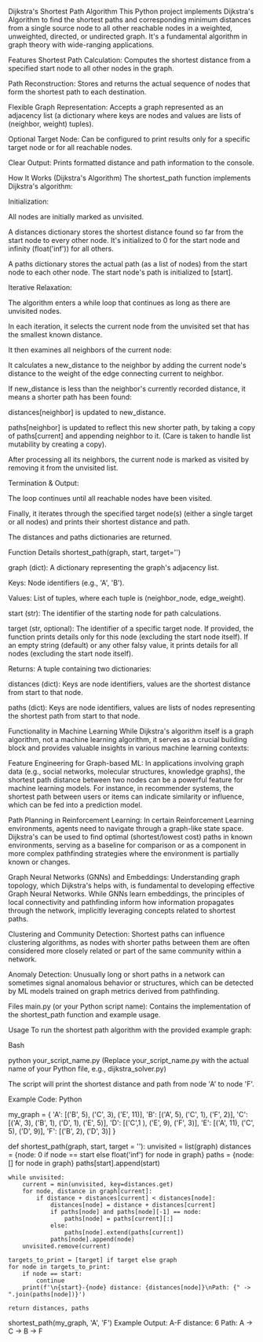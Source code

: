 Dijkstra's Shortest Path Algorithm
This Python project implements Dijkstra's Algorithm to find the shortest paths and corresponding minimum distances from a single source node to all other reachable nodes in a weighted, unweighted, directed, or undirected graph. It's a fundamental algorithm in graph theory with wide-ranging applications.

Features
Shortest Path Calculation: Computes the shortest distance from a specified start node to all other nodes in the graph.

Path Reconstruction: Stores and returns the actual sequence of nodes that form the shortest path to each destination.

Flexible Graph Representation: Accepts a graph represented as an adjacency list (a dictionary where keys are nodes and values are lists of (neighbor, weight) tuples).

Optional Target Node: Can be configured to print results only for a specific target node or for all reachable nodes.

Clear Output: Prints formatted distance and path information to the console.

How It Works (Dijkstra's Algorithm)
The shortest_path function implements Dijkstra's algorithm:

Initialization:

All nodes are initially marked as unvisited.

A distances dictionary stores the shortest distance found so far from the start node to every other node. It's initialized to 0 for the start node and infinity (float('inf')) for all others.

A paths dictionary stores the actual path (as a list of nodes) from the start node to each other node. The start node's path is initialized to [start].

Iterative Relaxation:

The algorithm enters a while loop that continues as long as there are unvisited nodes.

In each iteration, it selects the current node from the unvisited set that has the smallest known distance.

It then examines all neighbors of the current node:

It calculates a new_distance to the neighbor by adding the current node's distance to the weight of the edge connecting current to neighbor.

If new_distance is less than the neighbor's currently recorded distance, it means a shorter path has been found:

distances[neighbor] is updated to new_distance.

paths[neighbor] is updated to reflect this new shorter path, by taking a copy of paths[current] and appending neighbor to it. (Care is taken to handle list mutability by creating a copy).

After processing all its neighbors, the current node is marked as visited by removing it from the unvisited list.

Termination & Output:

The loop continues until all reachable nodes have been visited.

Finally, it iterates through the specified target node(s) (either a single target or all nodes) and prints their shortest distance and path.

The distances and paths dictionaries are returned.

Function Details
shortest_path(graph, start, target='')

graph (dict): A dictionary representing the graph's adjacency list.

Keys: Node identifiers (e.g., 'A', 'B').

Values: List of tuples, where each tuple is (neighbor_node, edge_weight).

start (str): The identifier of the starting node for path calculations.

target (str, optional): The identifier of a specific target node. If provided, the function prints details only for this node (excluding the start node itself). If an empty string (default) or any other falsy value, it prints details for all nodes (excluding the start node itself).

Returns: A tuple containing two dictionaries:

distances (dict): Keys are node identifiers, values are the shortest distance from start to that node.

paths (dict): Keys are node identifiers, values are lists of nodes representing the shortest path from start to that node.

Functionality in Machine Learning
While Dijkstra's algorithm itself is a graph algorithm, not a machine learning algorithm, it serves as a crucial building block and provides valuable insights in various machine learning contexts:

Feature Engineering for Graph-based ML: In applications involving graph data (e.g., social networks, molecular structures, knowledge graphs), the shortest path distance between two nodes can be a powerful feature for machine learning models. For instance, in recommender systems, the shortest path between users or items can indicate similarity or influence, which can be fed into a prediction model.

Path Planning in Reinforcement Learning: In certain Reinforcement Learning environments, agents need to navigate through a graph-like state space. Dijkstra's can be used to find optimal (shortest/lowest cost) paths in known environments, serving as a baseline for comparison or as a component in more complex pathfinding strategies where the environment is partially known or changes.

Graph Neural Networks (GNNs) and Embeddings: Understanding graph topology, which Dijkstra's helps with, is fundamental to developing effective Graph Neural Networks. While GNNs learn embeddings, the principles of local connectivity and pathfinding inform how information propagates through the network, implicitly leveraging concepts related to shortest paths.

Clustering and Community Detection: Shortest paths can influence clustering algorithms, as nodes with shorter paths between them are often considered more closely related or part of the same community within a network.

Anomaly Detection: Unusually long or short paths in a network can sometimes signal anomalous behavior or structures, which can be detected by ML models trained on graph metrics derived from pathfinding.

Files
main.py (or your Python script name): Contains the implementation of the shortest_path function and example usage.

Usage
To run the shortest path algorithm with the provided example graph:

Bash

python your_script_name.py
(Replace your_script_name.py with the actual name of your Python file, e.g., dijkstra_solver.py)

The script will print the shortest distance and path from node 'A' to node 'F'.

Example Code:
Python

my_graph = {
    'A': [('B', 5), ('C', 3), ('E', 11)],
    'B': [('A', 5), ('C', 1), ('F', 2)],
    'C': [('A', 3), ('B', 1), ('D', 1), ('E', 5)],
    'D': [('C',1 ), ('E', 9), ('F', 3)],
    'E': [('A', 11), ('C', 5), ('D', 9)],
    'F': [('B', 2), ('D', 3)]
}

def shortest_path(graph, start, target = ''):
    unvisited = list(graph)
    distances = {node: 0 if node == start else float('inf') for node in graph}
    paths = {node: [] for node in graph}
    paths[start].append(start)
    
    while unvisited:
        current = min(unvisited, key=distances.get)
        for node, distance in graph[current]:
            if distance + distances[current] < distances[node]:
                distances[node] = distance + distances[current]
                if paths[node] and paths[node][-1] == node:
                    paths[node] = paths[current][:]
                else:
                    paths[node].extend(paths[current])
                paths[node].append(node)
        unvisited.remove(current)
    
    targets_to_print = [target] if target else graph
    for node in targets_to_print:
        if node == start:
            continue
        print(f'\n{start}-{node} distance: {distances[node]}\nPath: {" -> ".join(paths[node])}')
    
    return distances, paths
    
shortest_path(my_graph, 'A', 'F')
Example Output:
A-F distance: 6
Path: A -> C -> B -> F